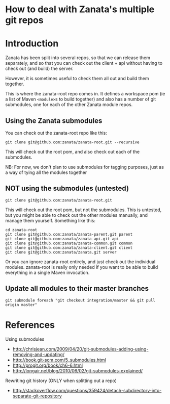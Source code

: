 # How to deal with Zanata's multiple git repos

# Introduction

Zanata has been split into several repos, so that we can release them separately, and so that you can check out the client + api without having to check out (and build) the server.

However, it is sometimes useful to check them all out and build them together.

This is where the zanata-root repo comes in.  It defines a workspace pom (ie a list of Maven `<module>`s to build together) and also has a number of git submodules, one for each of the other Zanata module repos.

## Using the Zanata submodules

You can check out the zanata-root repo like this:

    git clone git@github.com:zanata/zanata-root.git --recursive

This will check out the root pom, and also check out each of the submodules.

NB: For now, we don't plan to use submodules for tagging purposes, just as a way of tying all the modules together

## NOT using the submodules (untested)

    git clone git@github.com:zanata/zanata-root.git

This will check out the root pom, but not the submodules.  This is untested, but you might be able to check out the other modules manually, and manage them yourself.  Something like this:

    cd zanata-root
    git clone git@github.com:zanata/zanata-parent.git parent
    git clone git@github.com:zanata/zanata-api.git api
    git clone git@github.com:zanata/zanata-common.git common
    git clone git@github.com:zanata/zanata-client.git client
    git clone git@github.com:zanata/zanata.git server

Or you can ignore zanata-root entirely, and just check out the individual modules.  zanata-root is really only needed if you want to be able to build everything in a single Maven invocation.


## Update all modules to their master branches

    git submodule foreach "git checkout integration/master && git pull origin master"


# References

Using submodules
- http://chrisjean.com/2009/04/20/git-submodules-adding-using-removing-and-updating/
- http://book.git-scm.com/5_submodules.html
- http://progit.org/book/ch6-6.html
- http://longair.net/blog/2010/06/02/git-submodules-explained/


Rewriting git history (ONLY when splitting out a repo)
- http://stackoverflow.com/questions/359424/detach-subdirectory-into-separate-git-repository